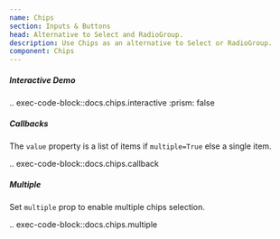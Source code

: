 ```yaml
---
name: Chips
section: Inputs & Buttons
head: Alternative to Select and RadioGroup.
description: Use Chips as an alternative to Select or RadioGroup.
component: Chips
---
```


##### Interactive Demo

.. exec-code-block::docs.chips.interactive
    :prism: false

##### Callbacks

The `value` property is a list of items if `multiple=True` else a single item.

.. exec-code-block::docs.chips.callback

##### Multiple

Set `multiple` prop to enable multiple chips selection.

.. exec-code-block::docs.chips.multiple
